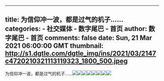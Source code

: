 
---
title: 为信仰冲一波，都是过气的机子……
categories: 
    - 社交媒体
    - 数字尾巴 - 首页
author: 数字尾巴 - 首页
comments: false
date: Sun, 21 Mar 2021 06:00:00 GMT
thumbnail: http://s1.dgtle.com/dgtle_img/ins/2021/03/2147c4720210321113119323_1800_500.jpeg
---

<div>   
为信仰冲一波，都是过气的机子……<img src="http://s1.dgtle.com/dgtle_img/ins/2021/03/2147c4720210321113119323_1800_500.jpeg" referrerpolicy="no-referrer"><img src="http://s1.dgtle.com/dgtle_img/ins/2021/03/21407cf202103211131205037_1800_500.jpeg" referrerpolicy="no-referrer"><img src="http://s1.dgtle.com/dgtle_img/ins/2021/03/21854a2202103211131196936_1800_500.jpeg" referrerpolicy="no-referrer"><img src="http://s1.dgtle.com/dgtle_img/ins/2021/03/21a68b5202103211131205102_1800_500.jpeg" referrerpolicy="no-referrer"><img src="http://s1.dgtle.com/dgtle_img/ins/2021/03/21e4651202103211131207242_1800_500.jpeg" referrerpolicy="no-referrer"><img src="http://s1.dgtle.com/dgtle_img/ins/2021/03/215762b202103211131201473_1800_500.jpeg" referrerpolicy="no-referrer"><img src="http://s1.dgtle.com/dgtle_img/ins/2021/03/212afee202103211131209189_1800_500.jpeg" referrerpolicy="no-referrer"><img src="http://s1.dgtle.com/dgtle_img/ins/2021/03/21ba78f20210321113120985_1800_500.jpeg" referrerpolicy="no-referrer">  
</div>
            